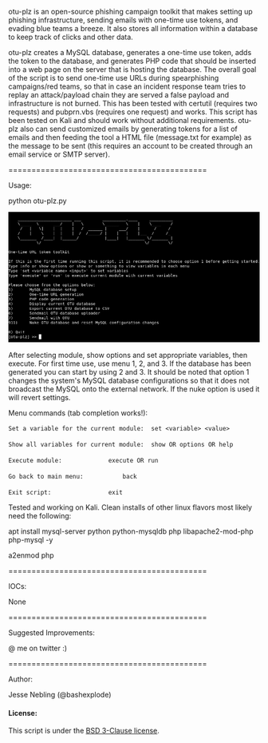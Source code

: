 otu-plz is an open-source phishing campaign toolkit that makes setting up phishing infrastructure, sending emails with one-time use tokens, and evading blue teams a breeze. It also stores all information within a database to keep track of clicks and other data.

otu-plz creates a MySQL database, generates a one-time use token, adds the token to the database, and generates PHP code that should be inserted into a web page on the server that is hosting the database. The overall goal of the script is to send one-time use URLs during spearphishing campaigns/red teams, so that in case an incident response team tries to replay an attack/payload chain they are served a false payload and infrastructure is not burned. This has been tested with certutil (requires two requests) and pubprn.vbs (requires one request) and works. This script has been tested on Kali and should work without additional requirements. otu-plz also can send customized emails by generating tokens for a list of emails and then feeding the tool a HTML file (message.txt for example) as the message to be sent (this requires an account to be created through an email service or SMTP server).

===========================================

Usage:

python otu-plz.py

![otu-plz image](./menu.png)

After selecting module, show options and set appropriate variables, then execute. For first time use, use menu 1, 2, and 3. If the database has been generated you can start by using 2 and 3. It should be noted that option 1 changes the system's MySQL database configurations so that it does not broadcast the MySQL onto the external network. If the nuke option is used it will revert settings.

Menu commands (tab completion works!):

	Set a variable for the current module:	set <variable> <value>
	
	Show all variables for current module:	show OR options OR help
	
	Execute module:				execute OR run
	
	Go back to main menu:			back
	
	Exit script:				exit

Tested and working on Kali.
Clean installs of other linux flavors most likely need the following:

apt install mysql-server python python-mysqldb php libapache2-mod-php php-mysql -y

a2enmod php

===========================================

IOCs:

None

===========================================

Suggested Improvements:

@ me on twitter :)

===========================================

Author:

Jesse Nebling (@bashexplode)

#### License:

This script is under the [BSD 3-Clause license](https://raw.githubusercontent.com/bashexplode/Invoke-LateralMovement/master/LICENSE).

